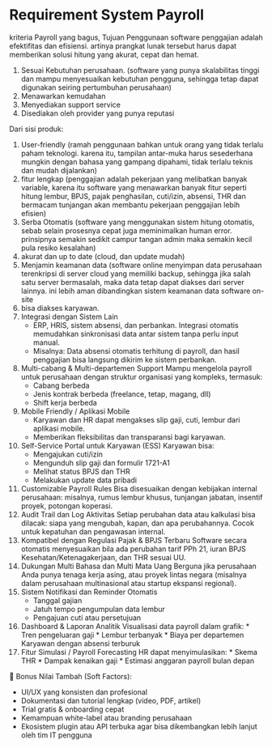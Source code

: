 # Requirement System Payroll
kriteria Payroll yang bagus, Tujuan Penggunaan software penggajian adalah efektifitas dan efisiensi. artinya prangkat lunak tersebut harus dapat memberikan solusi hitung yang akurat, cepat dan hemat.
1. Sesuai Kebutuhan perusahaan. (software yang punya skalabilitas tinggi dan mampu menyesuaikan kebutuhan pengguna, sehingga tetap dapat digunakan seiring pertumbuhan perusahaan)
2. Menawarkan kemudahan
3. Menyediakan support service
4. Disediakan oleh provider yang punya reputasi

Dari sisi produk:
1. User-friendly (ramah penggunaan bahkan untuk orang yang tidak terlalu paham teknologi. karena itu, tampilan antar-muka harus sesederhana mungkin dengan bahasa yang gampang dipahami, tidak terlalu teknis dan mudah dijalankan)
2. fitur lengkap (penggajian adalah pekerjaan yang melibatkan banyak variable, karena itu software yang menawarkan banyak fitur seperti hitung lembur, BPJS, pajak penghasilan, cuti/izin, absensi, THR dan bermacam tunjangan akan membantu pekerjaan penggajian lebih efisien)
3. Serba Otomatis (software yang menggunakan sistem hitung otomatis, sebab selain prosesnya cepat juga meminimalkan human error. prinsipnya semakin sedikit campur tangan admin maka semakin kecil pula resiko kesalahan)
4. akurat dan up to date (cloud, dan update mudah)
5. Menjamin keamanan data (software online menyimpan data perusahaan terenkripsi di server cloud yang memiliki backup, sehingga jika salah satu server bermasalah, maka data tetap dapat diakses dari server lainnya. ini lebih aman dibandingkan sistem keamanan data software on-site
6. bisa diakses karyawan.
7. Integrasi dengan Sistem Lain
   * ERP, HRIS, sistem absensi, dan perbankan. Integrasi otomatis memudahkan sinkronisasi data antar sistem tanpa perlu input manual.
   * Misalnya: Data absensi otomatis terhitung di payroll, dan hasil penggajian bisa langsung dikirim ke sistem perbankan.
8. Multi-cabang & Multi-departemen Support
   Mampu mengelola payroll untuk perusahaan dengan struktur organisasi yang kompleks, termasuk:
   * Cabang berbeda
   * Jenis kontrak berbeda (freelance, tetap, magang, dll)
   * Shift kerja berbeda
9. Mobile Friendly / Aplikasi Mobile
   * Karyawan dan HR dapat mengakses slip gaji, cuti, lembur dari aplikasi mobile.
   * Memberikan fleksibilitas dan transparansi bagi karyawan.
10. Self-Service Portal untuk Karyawan (ESS)
   Karyawan bisa:
    * Mengajukan cuti/izin
    * Mengunduh slip gaji dan formulir 1721-A1
    * Melihat status BPJS dan THR
    * Melakukan update data pribadi
11. Customizable Payroll Rules
   Bisa disesuaikan dengan kebijakan internal perusahaan: misalnya, rumus lembur khusus, tunjangan jabatan, insentif proyek, potongan koperasi.
12. Audit Trail dan Log Aktivitas
   Setiap perubahan data atau kalkulasi bisa dilacak: siapa yang mengubah, kapan, dan apa perubahannya. Cocok untuk kepatuhan dan pengawasan internal.
13. Kompatibel dengan Regulasi Pajak & BPJS Terbaru
   Software secara otomatis menyesuaikan bila ada perubahan tarif PPh 21, iuran BPJS Kesehatan/Ketenagakerjaan, dan THR sesuai UU.
14. Dukungan Multi Bahasa dan Multi Mata Uang
   Berguna jika perusahaan Anda punya tenaga kerja asing, atau proyek lintas negara (misalnya dalam perusahaan multinasional atau startup ekspansi regional).
15. Sistem Notifikasi dan Reminder Otomatis
    * Tanggal gajian
    * Jatuh tempo pengumpulan data lembur
    * Pengajuan cuti atau persetujuan
17.  Dashboard & Laporan Analitik
   Visualisasi data payroll dalam grafik:
    * Tren pengeluaran gaji
    * Lembur terbanyak
    * Biaya per departemen
    Karyawan dengan absensi terburuk
18.  Fitur Simulasi / Payroll Forecasting
    HR dapat menyimulasikan:
    * Skema THR
    * Dampak kenaikan gaji
    * Estimasi anggaran payroll bulan depan 

🔑 Bonus Nilai Tambah (Soft Factors):
- UI/UX yang konsisten dan profesional
- Dokumentasi dan tutorial lengkap (video, PDF, artikel)
- Trial gratis & onboarding cepat
- Kemampuan white-label atau branding perusahaan
- Ekosistem plugin atau API terbuka agar bisa dikembangkan lebih lanjut oleh tim IT pengguna